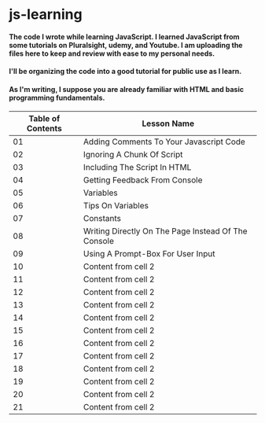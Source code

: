 # js-learning
#### The code I wrote while learning JavaScript. I learned JavaScript from some tutorials on Pluralsight, udemy, and Youtube. I am uploading the files here to keep and review with ease to my personal needs.
#### I'll be organizing the code into a good tutorial for public use as I learn.
#### As I'm writing, I suppose you are already familiar with HTML and basic programming fundamentals.

| Table of Contents | Lesson Name |
| ----------------- | ----------- |
|    01  | Adding Comments To Your Javascript Code |
|    02  | Ignoring A Chunk Of Script |
|    03  | Including The Script In HTML |
|    04  | Getting Feedback From Console |
|    05  | Variables |
|    06  | Tips On Variables | 
|    07  | Constants | 
|    08  | Writing Directly On The Page Instead Of The Console |
|    09  | Using A Prompt-Box For User Input |
|    10  | Content from cell 2 |
|    11  | Content from cell 2 |
|    12  | Content from cell 2 | 
|    13  | Content from cell 2 |
|    14  | Content from cell 2 |
|    15  | Content from cell 2 |
|    16  | Content from cell 2 |
|    17  | Content from cell 2 |
|    18  | Content from cell 2 |
|    19  | Content from cell 2 |
|    20  | Content from cell 2 |
|    21  | Content from cell 2 |

